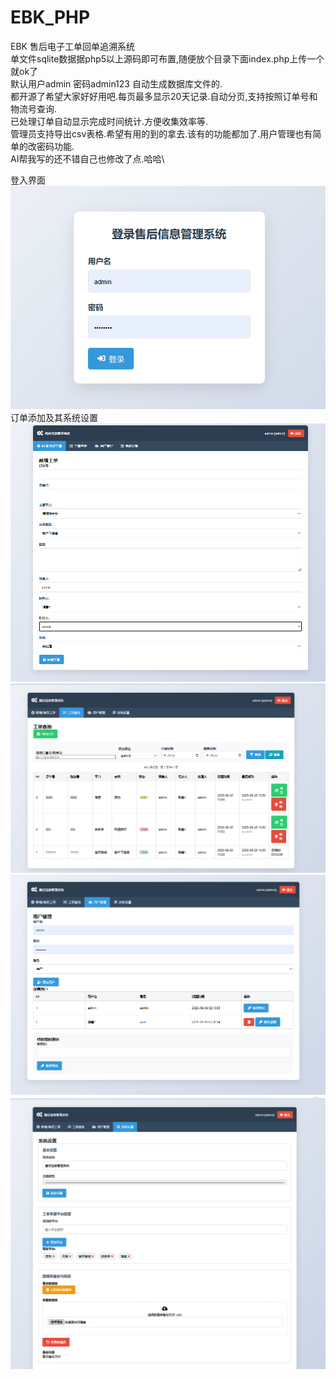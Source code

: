 # EBK_PHP
EBK   售后电子工单回单追溯系统\
单文件sqlite数据据php5以上源码即可布置,随便放个目录下面index.php上传一个就ok了\
默认用户admin  密码admin123   自动生成数据库文件的.\
都开源了希望大家好好用吧.每页最多显示20天记录.自动分页,支持按照订单号和物流号查询.\
已处理订单自动显示完成时间统计.方便收集效率等.\
管理员支持导出csv表格.希望有用的到的拿去.该有的功能都加了.用户管理也有简单的改密码功能.\
AI帮我写的还不错自己也修改了点.哈哈\

登入界面\
![登入界面](https://github.com/ChibiSF/EBK_PHP/blob/main/1.png)
订单添加及其系统设置\
![新建](https://github.com/ChibiSF/EBK_PHP/blob/main/2.png)
![订单查询](https://github.com/ChibiSF/EBK_PHP/blob/main/3.png)
![用户管理](https://github.com/ChibiSF/EBK_PHP/blob/main/4.png)
![系统设置](https://github.com/ChibiSF/EBK_PHP/blob/main/5.png)
